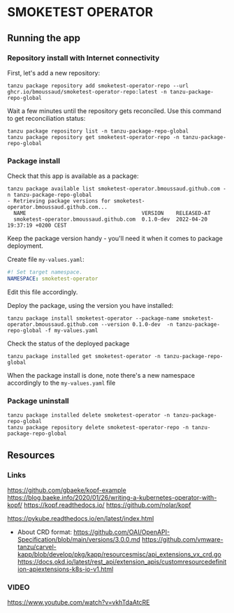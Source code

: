 # SMOKETEST OPERATOR

## Running the app

### Repository install with Internet connectivity

First, let's add a new repository:

```shell
tanzu package repository add smoketest-operator-repo --url ghcr.io/bmoussaud/smoketest-operator-repo:latest -n tanzu-package-repo-global 
```

Wait a few minutes until the repository gets reconciled.
Use this command to get reconciliation status:

```shell
tanzu package repository list -n tanzu-package-repo-global
tanzu package repository get smoketest-operator-repo -n tanzu-package-repo-global
```

### Package install

Check that this app is available as a package:

```shell
tanzu package available list smoketest-operator.bmoussaud.github.com -n tanzu-package-repo-global
- Retrieving package versions for smoketest-operator.bmoussaud.github.com...
  NAME                                     VERSION    RELEASED-AT
  smoketest-operator.bmoussaud.github.com  0.1.0-dev  2022-04-20 19:37:19 +0200 CEST
```

Keep the package version handy - you'll need it when it comes to package deployment.

Create file `my-values.yaml`:

```yaml
#! Set target namespace.
NAMESPACE: smoketest-operator
```

Edit this file accordingly.

Deploy the package, using the version you have installed:

```shell
tanzu package install smoketest-operator --package-name smoketest-operator.bmoussaud.github.com --version 0.1.0-dev  -n tanzu-package-repo-global -f my-values.yaml
```

Check the status of the deployed package
```shell
tanzu package installed get smoketest-operator -n tanzu-package-repo-global
```
When the package install is done, note there's a new namespace accordingly to the `my-values.yaml` file

### Package uninstall

```shell
tanzu package installed delete smoketest-operator -n tanzu-package-repo-global
tanzu package repository delete smoketest-operator-repo -n tanzu-package-repo-global
```




## Resources

### Links
https://github.com/gbaeke/kopf-example
https://blog.baeke.info/2020/01/26/writing-a-kubernetes-operator-with-kopf/
https://kopf.readthedocs.io/
https://github.com/nolar/kopf

https://pykube.readthedocs.io/en/latest/index.html

* About CRD format:
https://github.com/OAI/OpenAPI-Specification/blob/main/versions/3.0.0.md
https://github.com/vmware-tanzu/carvel-kapp/blob/develop/pkg/kapp/resourcesmisc/api_extensions_vx_crd.go
https://docs.okd.io/latest/rest_api/extension_apis/customresourcedefinition-apiextensions-k8s-io-v1.html


### VIDEO
https://www.youtube.com/watch?v=vkhTdaAtcRE

